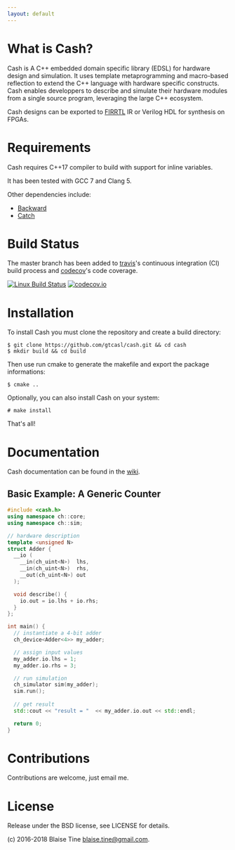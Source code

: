 ```yaml
---
layout: default
---
```


# What is Cash?

Cash is A C++ embedded domain specific library (EDSL) for hardware design and simulation. It uses template metaprogramming and macro-based reflection to extend the C++ language with hardware specific constructs. Cash enables developpers to describe and simulate their hardware modules from a single source program, leveraging the large C++ ecosystem.

Cash designs can be exported to [FIRRTL](https://github.com/freechipsproject/firrtl) IR or Verilog HDL for synthesis on FPGAs.

# Requirements

Cash requires C++17 compiler to build with support for inline variables.

It has been tested with GCC 7 and Clang 5.

Other dependencies include:
  - [Backward](https://github.com/bombela/backward-cpp)
  - [Catch](https://github.com/catchorg/Catch2)

# Build Status

The master branch has been added to [travis](https://travis-ci.org)'s continuous integration (CI) build process and [codecov](https://codecov.io)'s code coverage.

[![Linux Build Status](https://travis-ci.org/gtcasl/cash.png?branch=master)](https://travis-ci.org/gtcasl/cash) 
[![codecov.io](http://codecov.io/github/gtcasl/cash/coverage.svg?branch=master)](http://codecov.io/github/gtcasl/cash?branch=master)

# Installation

To install Cash you must clone the repository and create a build directory:

    $ git clone https://github.com/gtcasl/cash.git && cd cash
    $ mkdir build && cd build

Then use run cmake to generate the makefile and export the package informations:

    $ cmake ..

Optionally, you can also install Cash on your system:

    # make install
    
That's all!

# Documentation

Cash documentation can be found in the [wiki](https://github.com/gtcasl/cash/wiki).

## Basic Example: A Generic Counter

```C++
#include <cash.h>
using namespace ch::core;
using namespace ch::sim;

// hardware description
template <unsigned N>
struct Adder {
  __io (
    __in(ch_uint<N>)  lhs,
    __in(ch_uint<N>)  rhs,
    __out(ch_uint<N>) out
  );

  void describe() {
    io.out = io.lhs + io.rhs;
  }
};

int main() {
  // instantiate a 4-bit adder
  ch_device<Adder<4>> my_adder;

  // assign input values
  my_adder.io.lhs = 1;
  my_adder.io.rhs = 3;

  // run simulation
  ch_simulator sim(my_adder);
  sim.run();
  
  // get result
  std::cout << "result = "  << my_adder.io.out << std::endl;

  return 0;
}
```
# Contributions

Contributions are welcome, just email me.

# License

Release under the BSD license, see LICENSE for details.

(c) 2016-2018 Blaise Tine blaise.tine@gmail.com.

